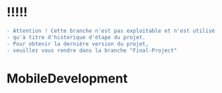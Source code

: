 # !!!!!
```diff 
- Attention ! Cette branche n'est pas exploitable et n'est utilisé 
- qu'à titre d'historique d'étape du projet. 
- Pour obtenir la dernière version du projet, 
- veuillez vous rendre dans la branche "Final-Project" 
```

# MobileDevelopment
